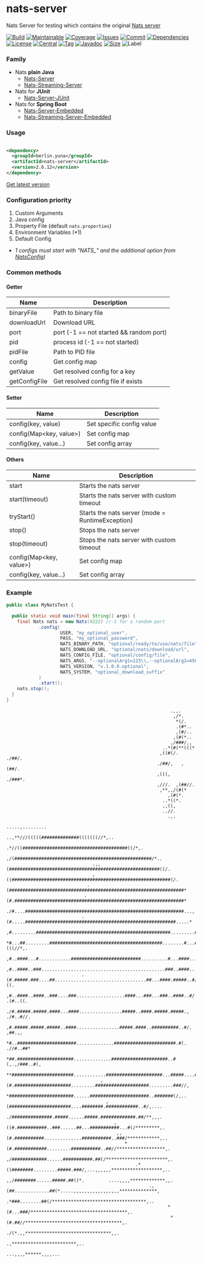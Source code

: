 # nats-server

Nats Server for testing which contains the original [Nats server](https://github.com/nats-io/nats-server)

[![Build][build_shield]][build_link]
[![Maintainable][maintainable_shield]][maintainable_link]
[![Coverage][coverage_shield]][coverage_link]
[![Issues][issues_shield]][issues_link]
[![Commit][commit_shield]][commit_link]
[![Dependencies][dependency_shield]][dependency_link]
[![License][license_shield]][license_link]
[![Central][central_shield]][central_link]
[![Tag][tag_shield]][tag_link]
[![Javadoc][javadoc_shield]][javadoc_link]
[![Size][size_shield]][size_shield]
![Label][label_shield]

[build_shield]: https://github.com/YunaBraska/nats-server/workflows/JAVA_CI/badge.svg
[build_link]: https://github.com/YunaBraska/nats-server/actions?query=workflow%3AJAVA_CI
[maintainable_shield]: https://img.shields.io/codeclimate/maintainability/YunaBraska/nats-server?style=flat-square
[maintainable_link]: https://codeclimate.com/github/YunaBraska/nats-server/maintainability
[coverage_shield]: https://img.shields.io/codeclimate/coverage/YunaBraska/nats-server?style=flat-square
[coverage_link]: https://codeclimate.com/github/YunaBraska/nats-server/test_coverage
[issues_shield]: https://img.shields.io/github/issues/YunaBraska/nats-server?style=flat-square
[issues_link]: https://github.com/YunaBraska/nats-server/commits/main
[commit_shield]: https://img.shields.io/github/last-commit/YunaBraska/nats-server?style=flat-square
[commit_link]: https://github.com/YunaBraska/nats-server/issues
[license_shield]: https://img.shields.io/github/license/YunaBraska/nats-server?style=flat-square
[license_link]: https://github.com/YunaBraska/nats-server/blob/main/LICENSE
[dependency_shield]: https://img.shields.io/librariesio/github/YunaBraska/nats-server?style=flat-square
[dependency_link]: https://libraries.io/github/YunaBraska/nats-server
[central_shield]: https://img.shields.io/maven-central/v/berlin.yuna/nats-server?style=flat-square
[central_link]:https://search.maven.org/artifact/berlin.yuna/nats-server
[tag_shield]: https://img.shields.io/github/v/tag/YunaBraska/nats-server?style=flat-square
[tag_link]: https://github.com/YunaBraska/nats-server/releases
[javadoc_shield]: https://javadoc.io/badge2/berlin.yuna/nats-server/javadoc.svg?style=flat-square
[javadoc_link]: https://javadoc.io/doc/berlin.yuna/nats-server
[size_shield]: https://img.shields.io/github/repo-size/YunaBraska/nats-server?style=flat-square
[label_shield]: https://img.shields.io/badge/Yuna-QueenInside-blueviolet?style=flat-square
[gitter_shield]: https://img.shields.io/gitter/room/YunaBraska/nats-server?style=flat-square
[gitter_link]: https://gitter.im/nats-server/Lobby

### Family

* Nats **plain Java**
  * [Nats-Server](https://github.com/YunaBraska/nats-server)
  * [Nats-Streaming-Server](https://github.com/YunaBraska/nats-streaming-server)
* Nats for **JUnit**
  * [Nats-Server-JUnit](https://github.com/YunaBraska/nats-server-junit)
* Nats for **Spring Boot**
  * [Nats-Server-Embedded](https://github.com/YunaBraska/nats-server-embedded)
  * [Nats-Streaming-Server-Embedded](https://github.com/YunaBraska/nats-streaming-server-embedded)

### Usage

```xml

<dependency>
  <groupId>berlin.yuna</groupId>
  <artifactId>nats-server</artifactId>
  <version>2.6.12</version>
</dependency>
```

[Get latest version][central_link]

### Configuration priority

1) Custom Arguments
2) Java config
3) Property File (default `nats.properties`)
4) Environment Variables (*1)
5) Default Config

* *1 configs must start with "NATS_" and the additional option from [NatsConfig](https://github.com/YunaBraska/nats-server/blob/main/src/main/java/berlin/yuna/natsserver/config/NatsConfig.java))*

### Common methods

#### Getter

| Name                                 | Description                                      |
|--------------------------------------|--------------------------------------------------|
| binaryFile                           | Path to binary file                              |
| downloadUrl                          | Download URL                                     |
| port                                 | port (-1 == not started && random port)          |
| pid                                  | process id (-1 == not started)                   |
| pidFile                              | Path to PID file                                 |
| config                               | Get config map                                   |
| getValue                             | Get resolved config for a key                    |
| getConfigFile                        | Get resolved config file if exists               |

#### Setter

| Name                                 | Description                                      |
|--------------------------------------|--------------------------------------------------|
| config(key, value)                   | Set specific config value                        |
| config(Map<key, value>)              | Set config map                                   |
| config(key, value...)                | Set config array                                 |

#### Others

| Name                                 | Description                                      |
|--------------------------------------|--------------------------------------------------|
| start                                | Starts the nats server                           |
| start(timeout)                       | Starts the nats server with custom timeout       |
| tryStart()                           | Starts the nats server (mode = RuntimeException) |
| stop()                               | Stops the nats server                            |
| stop(timeout)                        | Stops the nats server with custom timeout        |
| config(Map<key, value>)              | Set config map                                   |
| config(key, value...)                | Set config array                                 |

### Example

```java
public class MyNatsTest {

  public static void main(final String[] args) {
    final Nats nats = new Nats(4222) //-1 for a random port
            .config(
                    USER, "my_optional_user",
                    PASS, "my_optional_password",
                    NATS_BINARY_PATH, "optional/ready/to/use/nats/file",
                    NATS_DOWNLOAD_URL, "optional/nats/download/url",
                    NATS_CONFIG_FILE, "optional/config/file",
                    NATS_ARGS, "--optionalArg1=123\\,--optionalArg2=456",
                    NATS_VERSION, "v.1.0.0.optional",
                    NATS_SYSTEM, "optional_download_suffix"
            )
            .start();
    nats.stop();
  }
}
```

```
                                                             .,,.                                                             
                                                              ,/*.                                                            
                                                               *(/.                                                           
                                                               .(#*..                                                         
                                                               ,(#/..                                                         
                                                              ,(#(*..                                                         
                                                             ,/###/,,                                                         
                                                          ..*(#(**(((*                                                        
                                                         ,((#(/. ./##/.                                                       
                                                        ./##/,   ,(##/.                                                       
                                                        ,(((,   ./###*.                                                       
                                                        ,///.  ,(##//.                                                        
                                                         ,**,,/(#(*                                                           
                                                            ,(#(*.                                                            
                                                          ..*((*.                                                             
                                                          ,,((,                                                               
                                                          ..//.                                                               
                                                            .,.                                                               
                                                         .....,.........                                                      
                                            ..,**///(((((##############(((((((//*,..                                          
                                       .*//((#######################################((/*,.                                    
                                    ,/(###################################################/*..                                
                                .,,(########################################################((/.                              
                                ,((###########################################################(/.                             
                              .(#################################################################*                            
                             .(#.###############################################################*                           
                            ./#....###########################################################...,                          
                            .(#.....########################################################.....*                          
                            ,#.........##################################################.........#/.                         
                            *#...##.........##########################################........#...##(((//*,.                  
                            ,#..####...#............##########################..........#...####..........##/..               
                            ,#..####..###..............................................###..####...........##**               
                            .(#.#####.###....##..................................##...####.#####..#/,,,,/##..((.              
                             ,#..####..####..###....###..................####...###...###..####..#/.    .(#..((.              
                             ./#.#####.#####.####...####................#####..####.#####.#####.,    ./#..#//.              
                              ,#.#####.#####.#####..####................#####.####..##########..#/.    ,##.,,               
                               *#..######################..............#######################.#(.  .//#..##*                 
                                *##.#####################..............#####################..#(,.,/###..#(,                  
                                 **#######################............#####################...#####....##*.                   
                                   ,(#.#####################.........####################.........###//,                      
                                    *########################......######################..#######(/,..                       
                                     ,(#######################....########.############..#/,....                              
                                      ./###############.#####......#####.#############.##/**,,,.                              
                                        ,((#.###########..###......##...###########...#(/*********,.                          
                                         ,,(#.###########..............###########..###/************,..                       
                                            *(#.############.........###########..##//******************,.                    
                                              ,/#############......###########.##(/***********************,.                  
                                                .*((########.........#####.###/,...,,,,,,*******************,..               
                                                  ,,/########......#####.##((*.         ....,,,,*************,,.              
                                                     .,(##.............##(*.....,,,,,,,,,,,,,,,,,**************,              
                                                        .*###........##(/***********************************,..               
                                                            *(#...###/************************************,.                  
                                                             *(#.##//************************************,.                   
                                                              ./(*.,,********************************,,.                      
                                                                       .,************************,..                          
                                                                           ...,,,,******,,,,...                           
```
